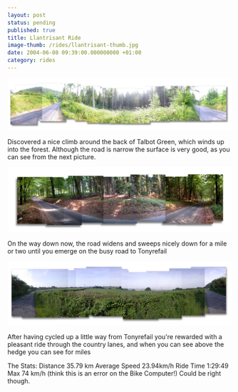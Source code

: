 ```yaml
---
layout: post
status: pending
published: true
title: Llantrisant Ride
image-thumb: /rides/llantrisant-thumb.jpg
date: 2004-06-08 09:39:00.000000000 +01:00
category: rides
---
```

![Bike ride](/images/rides/41.jpg)

Discovered a nice climb around the back of Talbot Green, which winds up into the forest. Although the road is narrow the surface is very good, as you can see from the next picture.

![Bike ride](/images/rides/42.jpg)

On the way down now, the road widens and sweeps nicely down for a mile or two until you emerge on the busy road to Tonyrefail

![Bike ride](/images/rides/43.jpg)

After having cycled up a little way from Tonyrefail you're rewarded with a pleasant ride through the country lanes, and when you can see above the hedge you can see for miles

The Stats:
Distance 35.79 km
Average Speed 23.94km/h
Ride Time 1:29:49
Max 74 km/h (think this is an error on the Bike Computer!)
Could be right though.
